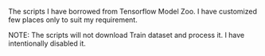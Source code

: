 The scripts I have borrowed from Tensorflow Model Zoo.
I have customized few places only to suit my requirement.

NOTE: The scripts will not download Train dataset and process it. I have intentionally disabled it.
